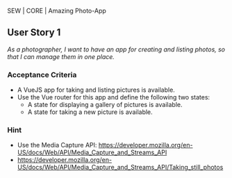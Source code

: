 SEW | CORE | Amazing Photo-App

## User Story 1
*As a photographer, I want to have an app for creating and listing photos, so that I can manage them in one place.*

### Acceptance Criteria
- A VueJS app for taking and listing pictures is available.
- Use the Vue router for this app and define the following two states:
  - A state for displaying a gallery of pictures is available.
  - A state for taking a new picture is available.

### Hint
- Use the Media Capture API: https://developer.mozilla.org/en-US/docs/Web/API/Media_Capture_and_Streams_API
- https://developer.mozilla.org/en-US/docs/Web/API/Media_Capture_and_Streams_API/Taking_still_photos
